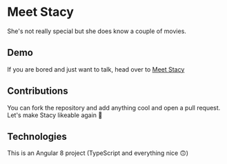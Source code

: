# Meet Stacy

She's not really special but she does know a couple of movies.

## Demo

If you are bored and just want to talk, head over to [Meet Stacy](https://chat-stacy.herokuapp.com/)

## Contributions

You can fork the repository and add anything cool and open a pull request. Let's make Stacy likeable again 🤪

## Technologies

This is an Angular 8 project (TypeScript and everything nice 🙃)

